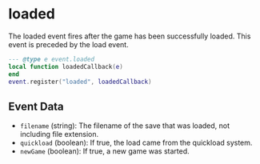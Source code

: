 # loaded

The loaded event fires after the game has been successfully loaded. This event is preceded by the load event.

```lua
--- @type e event.loaded
local function loadedCallback(e)
end
event.register("loaded", loadedCallback)
```

## Event Data

* `filename` (string): The filename of the save that was loaded, not including file extension.
* `quickload` (boolean): If true, the load came from the quickload system.
* `newGame` (boolean): If true, a new game was started.

